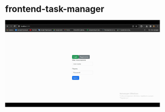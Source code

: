 # frontend-task-manager


  [![Альтернативный текст](./docs/TaskManager-ezgif.com-video-to-gif-converter.gif)](https://youtu.be/U5bV3HRUv2E)

